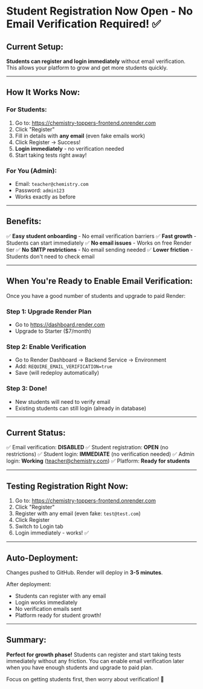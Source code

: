 # Student Registration Now Open - No Email Verification Required! ✅

## Current Setup:

**Students can register and login immediately** without email verification. This allows your platform to grow and get more students quickly.

---

## How It Works Now:

### For Students:
1. Go to: https://chemistry-toppers-frontend.onrender.com
2. Click "Register"
3. Fill in details with **any email** (even fake emails work)
4. Click Register → Success!
5. **Login immediately** - no verification needed
6. Start taking tests right away!

### For You (Admin):
- Email: `teacher@chemistry.com`
- Password: `admin123`
- Works exactly as before

---

## Benefits:

✅ **Easy student onboarding** - No email verification barriers
✅ **Fast growth** - Students can start immediately
✅ **No email issues** - Works on free Render tier
✅ **No SMTP restrictions** - No email sending needed
✅ **Lower friction** - Students don't need to check email

---

## When You're Ready to Enable Email Verification:

Once you have a good number of students and upgrade to paid Render:

### Step 1: Upgrade Render Plan
- Go to https://dashboard.render.com
- Upgrade to Starter ($7/month)

### Step 2: Enable Verification
- Go to Render Dashboard → Backend Service → Environment
- Add: `REQUIRE_EMAIL_VERIFICATION=true`
- Save (will redeploy automatically)

### Step 3: Done!
- New students will need to verify email
- Existing students can still login (already in database)

---

## Current Status:

✅ Email verification: **DISABLED**
✅ Student registration: **OPEN** (no restrictions)
✅ Student login: **IMMEDIATE** (no verification needed)
✅ Admin login: **Working** (teacher@chemistry.com)
✅ Platform: **Ready for students**

---

## Testing Registration Right Now:

1. Go to: https://chemistry-toppers-frontend.onrender.com
2. Click "Register"
3. Register with any email (even fake: `test@test.com`)
4. Click Register
5. Switch to Login tab
6. Login immediately - works! ✅

---

## Auto-Deployment:

Changes pushed to GitHub. Render will deploy in **3-5 minutes**.

After deployment:
- Students can register with any email
- Login works immediately
- No verification emails sent
- Platform ready for student growth!

---

## Summary:

**Perfect for growth phase!** Students can register and start taking tests immediately without any friction. You can enable email verification later when you have enough students and upgrade to paid plan.

Focus on getting students first, then worry about verification! 🚀
